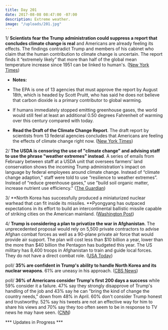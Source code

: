 ```yaml
---
title: Day 201
date: 2017-08-08 08:47:00 -07:00
description: Extreme weather.
image: "/uploads/201.jpg"
---
```


1/ **Scientists fear the Trump administration could suppress a report that concludes climate change is real** and Americans are already feeling its effects. The findings contradict Trump and members of his cabinet who claim that the human contribution to climate change is uncertain. The report finds it “extremely likely” that more than half of the global mean temperature increase since 1951 can be linked to human's. ([New York Times](https://www.nytimes.com/2017/08/07/climate/climate-change-drastic-warming-trump.html))

* **Notes:**

* The EPA is one of 13 agencies that must approve the report by August 18th, which is headed by Scott Pruitt, who has said he does not believe that carbon dioxide is a primary contributor to global warming.

* If humans immediately stopped emitting greenhouse gases, the world would still feel at least an additional 0.50 degrees Fahrenheit of warming over this century compared with today.

* **Read the Draft of the Climate Change Report**. The draft report by scientists from 13 federal agencies concludes that Americans are feeling the effects of climate change right now.  ([New York Times](https://www.nytimes.com/interactive/2017/08/07/climate/document-Draft-of-the-Climate-Science-Special-Report.html))

2/ **The USDA is censoring the use of "climate change" and advising staff to use the phrase "weather extremes" instead**. A series of emails from February between staff at a USDA unit that oversees farmers’ land conservation shows the incoming Trump administration's impact on language by federal employees around climate change. Instead of “climate change adaption," staff were told to use “resilience to weather extremes”. Instead of “reduce greenhouse gases," use "build soil organic matter, increase nutrient use efficiency." ([The Guardian](https://www.theguardian.com/environment/2017/aug/07/usda-climate-change-language-censorship-emails))

3/ **North Korea has successfully produced a miniaturized nuclear warhead that can fit inside its missiles. **Pyongyang has outpaced expectations in its effort to build an intercontinental ballistic missile capable of striking cities on the American mainland. ([Washington Post](https://www.washingtonpost.com/world/national-security/north-korea-now-making-missile-ready-nuclear-weapons-us-analysts-say/2017/08/08/e14b882a-7b6b-11e7-9d08-b79f191668ed_story.html))

4/ **Trump is considering a plan to privatize the war in Afghanistan**. The unprecedented proposal would rely on 5,500 private contractors to advise Afghan combat forces as well as a 90-plane private air force that would provide air support. The plan will cost less than $10 billion a year, lower than the more than $40 billion the Pentagon has budgeted this year. The US military has 8,400 troops in Afghanistan to train and guide local forces. They do not have a direct combat role. ([USA Today](https://www.usatoday.com/story/news/world/2017/08/08/war-afghanistan-trump-white-house-weighs-bold-plan-privatize/548004001/))

poll/ **35% are confident in Trump's ability to handle North Korea and its nuclear weapons**. 61% are uneasy in his approach. ([CBS News](http://www.cbsnews.com/news/americans-uneasy-about-north-korea-and-trumps-ability-to-handle-it/))

poll/ **36% of Americans consider Trump's first 200 days a success** while 59% consider it a failure. 47% say they strongly disapprove of Trump's handling of the job and 43% say he can "bring the kind of change the country needs," down from 48% in April. 60% don't consider Trump honest and trustworthy. 52% say his tweets are not an effective way for him to share his views and 70% say they too often seem to be in response to TV news he may have seen. ([CNN](http://www.cnn.com/2017/08/07/politics/poll-trump-approval-down-amid-distrust/index.html))

\*\*\* Updates in Progress \*\*\*